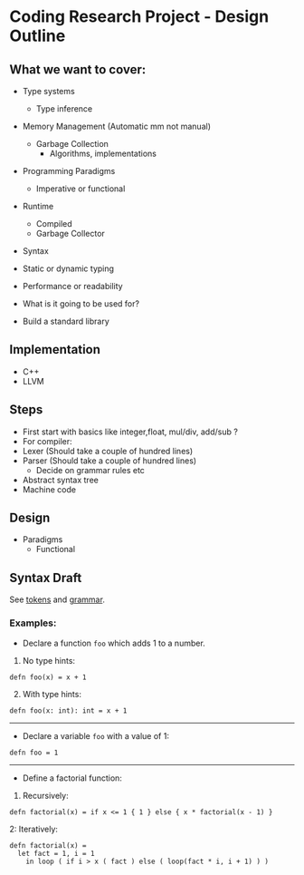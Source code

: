 # Coding Research Project - Design Outline

## What we want to cover:

- Type systems
  - Type inference


- Memory Management (Automatic mm not manual)
  - Garbage Collection
    - Algorithms, implementations


- Programming Paradigms
   - Imperative or functional


- Runtime
  - Compiled 
  - Garbage Collector

- Syntax
- Static or dynamic typing
- Performance or readability
- What is it going to be used for?
- Build a standard library

## Implementation

- C++
- LLVM

## Steps
- First start with basics like integer,float, mul/div, add/sub ?
- For compiler:
 - Lexer (Should take a couple of hundred lines)
 - Parser (Should take a couple of hundred lines)
   - Decide on grammar rules etc
 - Abstract syntax tree
 - Machine code

## Design
- Paradigms
  - Functional

## Syntax Draft

See [tokens](spec/tokens.txt) and [grammar](spec/grammar.txt).

### Examples:

- Declare a function `foo` which adds 1 to a number.

1. No type hints:

```
defn foo(x) = x + 1
```

2. With type hints:

```
defn foo(x: int): int = x + 1
```

---

- Declare a variable `foo` with a value of 1:

```
defn foo = 1
```

---

- Define a factorial function:

1. Recursively:

```
defn factorial(x) = if x <= 1 { 1 } else { x * factorial(x - 1) }
```

2: Iteratively:

```
defn factorial(x) =
  let fact = 1, i = 1
    in loop ( if i > x ( fact ) else ( loop(fact * i, i + 1) ) )
```
